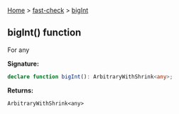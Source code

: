 [Home](/) &gt; [fast-check](../fast-check.md) &gt; [bigInt](bigInt_1.md)

## bigInt() function

For any

<b>Signature:</b>

```typescript
declare function bigInt(): ArbitraryWithShrink<any>;
```
<b>Returns:</b>

`ArbitraryWithShrink<any>`

